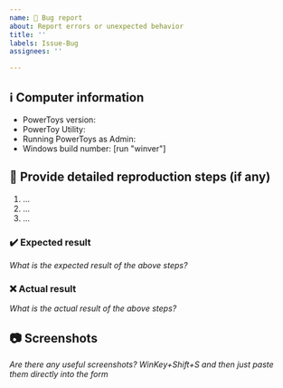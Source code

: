 ```yaml
---
name: 🐛 Bug report
about: Report errors or unexpected behavior
title: ''
labels: Issue-Bug
assignees: ''

---
```


<!--
**Important: When reporting BSODs or security issues, DO NOT attach memory dumps, logs, or traces to Github issues**.
Instead, send dumps/traces to secure@microsoft.com, referencing this GitHub issue.

**Note: Please make sure that you are subscribed to this issue thread and please respond when required**
-->

## ℹ Computer information

- PowerToys version: 
- PowerToy Utility:
- Running PowerToys as Admin:
- Windows build number: [run "winver"]

## 📝 Provide detailed reproduction steps (if any)

1. …
2. …
3. …

### ✔️ Expected result

_What is the expected result of the above steps?_

### ❌ Actual result

_What is the actual result of the above steps?_

## 📷 Screenshots

_Are there any useful screenshots? WinKey+Shift+S and then just paste them directly into the form_
